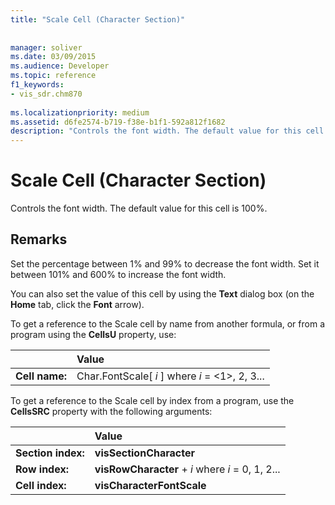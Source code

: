 ```yaml
---
title: "Scale Cell (Character Section)"
 
 
manager: soliver
ms.date: 03/09/2015
ms.audience: Developer
ms.topic: reference
f1_keywords:
- vis_sdr.chm870
 
ms.localizationpriority: medium
ms.assetid: d6fe2574-b719-f38e-b1f1-592a812f1682
description: "Controls the font width. The default value for this cell is 100%."
---
```


# Scale Cell (Character Section)

Controls the font width. The default value for this cell is 100%.
  
## Remarks

Set the percentage between 1% and 99% to decrease the font width. Set it between 101% and 600% to increase the font width.
  
You can also set the value of this cell by using the **Text** dialog box (on the **Home** tab, click the **Font** arrow). 
  
To get a reference to the Scale cell by name from another formula, or from a program using the **CellsU** property, use: 
  
||Value |
|:-----|:-----|
|**Cell name:**  <br/> |Char.FontScale[ *i*  ] where  *i*  = <1>, 2, 3... |
   
To get a reference to the Scale cell by index from a program, use the **CellsSRC** property with the following arguments: 
  
||Value |
|:-----|:-----|
|**Section index:**  <br/> |**visSectionCharacter** <br/> |
|**Row index:**  <br/> |**visRowCharacter** +  *i*  where  *i*  = 0, 1, 2... |
|**Cell index:**  <br/> |**visCharacterFontScale** <br/> |
   

